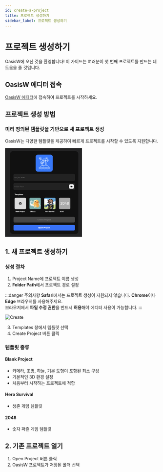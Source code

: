 ```yaml
---
id: create-a-project
title: 프로젝트 생성하기
sidebar_label: 프로젝트 생성하기
---
```


# 프로젝트 생성하기

OasisW에 오신 것을 환영합니다! 이 가이드는 여러분이 첫 번째 프로젝트를 만드는 데 도움을 줄 것입니다.

## OasisW 에디터 접속

[OasisW 에디터](https://editor.oasisserver.link/)에 접속하여 프로젝트를 시작하세요.

## 프로젝트 생성 방법

### 미리 정의된 템플릿을 기반으로 새 프로젝트 생성

OasisW는 다양한 템플릿을 제공하여 빠르게 프로젝트를 시작할 수 있도록 지원합니다.

<img src="/img/usage-guide/create_project.png" alt="프로젝트 생성 화면" width="50%" />

## 1. 새 프로젝트 생성하기

### 생성 절차

1. Project Name에 프로젝트 이름 생성
2. **Folder Path**에서 프로젝트 경로 설정

:::danger 주의사항
**Safari**에서는 프로젝트 생성이 지원되지 않습니다. **Chrome**이나 **Edge** 브라우저를 사용해주세요.  
브라우저에서 **파일 수정 권한**을 반드시 **허용**해야 에디터 사용이 가능합니다.
:::

![Create](/img/usage-guide/0.png)

3. Templates 창에서 템플릿 선택
4. Create Project 버튼 클릭

### 템플릿 종류

#### **Blank Project**
- 카메라, 조명, 하늘, 기본 도형이 포함된 최소 구성
- 기본적인 3D 환경 설정
- 처음부터 시작하는 프로젝트에 적합

<!-- #### **Sliduck**
- 슬라이딩 게임 템플릿 -->

#### **Hero Survival**
- 생존 게임 템플릿

#### **2048**
- 숫자 퍼즐 게임 템플릿

## 2. 기존 프로젝트 열기

1. Open Project 버튼 클릭
2. OasisW 프로젝트가 저장된 폴더 선택
